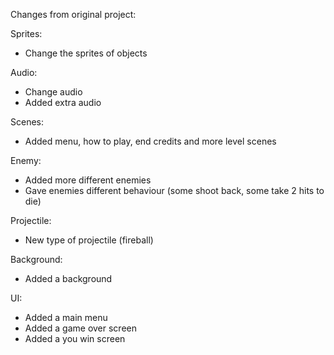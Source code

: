 Changes from original project:

Sprites:
 - Change the sprites of objects

Audio:
 - Change audio
 - Added extra audio

Scenes:
   - Added menu, how to play, end credits and more level scenes

Enemy:
 - Added more different enemies
 - Gave enemies different behaviour (some shoot back, some take 2 hits to die)

Projectile:
 - New type of projectile (fireball)

Background:
 - Added a background
 
UI:
 - Added a main menu
 - Added a game over screen
 - Added a you win screen
